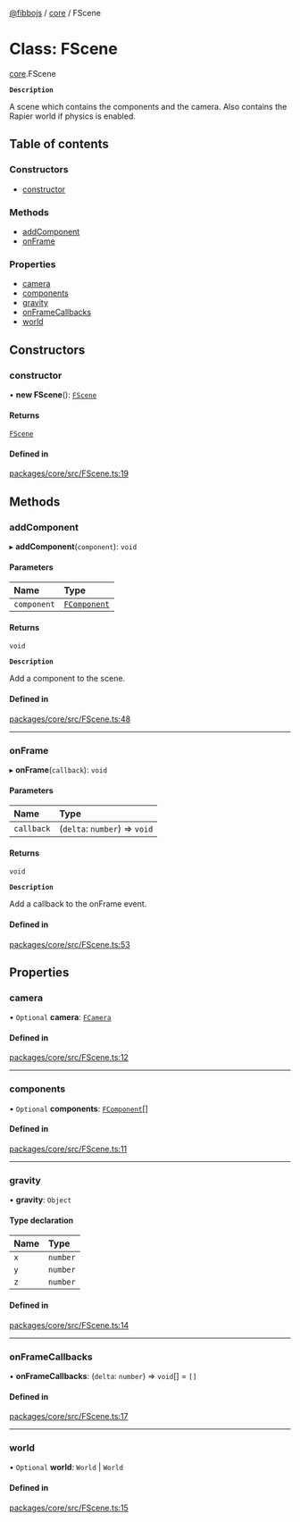 [@fibbojs](/api/index)  / [core](/api/modules/core_src) / FScene

# Class: FScene

[core](/api/modules/core_src).FScene

**`Description`**

A scene which contains the components and the camera.
Also contains the Rapier world if physics is enabled.

## Table of contents

### Constructors

- [constructor](core_src.FScene.md#constructor)

### Methods

- [addComponent](core_src.FScene.md#addcomponent)
- [onFrame](core_src.FScene.md#onframe)

### Properties

- [camera](core_src.FScene.md#camera)
- [components](core_src.FScene.md#components)
- [gravity](core_src.FScene.md#gravity)
- [onFrameCallbacks](core_src.FScene.md#onframecallbacks)
- [world](core_src.FScene.md#world)

## Constructors

### constructor

• **new FScene**(): [`FScene`](core_src.FScene.md)

#### Returns

[`FScene`](core_src.FScene.md)

#### Defined in

[packages/core/src/FScene.ts:19](https://github.com/fibbojs/fibbo/blob/b3efc33731eef5a3996c7b1f098740f83fa3ec10/packages/core/src/FScene.ts#L19)

## Methods

### addComponent

▸ **addComponent**(`component`): `void`

#### Parameters

| Name | Type |
| :------ | :------ |
| `component` | [`FComponent`](core_src.FComponent.md) |

#### Returns

`void`

**`Description`**

Add a component to the scene.

#### Defined in

[packages/core/src/FScene.ts:48](https://github.com/fibbojs/fibbo/blob/b3efc33731eef5a3996c7b1f098740f83fa3ec10/packages/core/src/FScene.ts#L48)

___

### onFrame

▸ **onFrame**(`callback`): `void`

#### Parameters

| Name | Type |
| :------ | :------ |
| `callback` | (`delta`: `number`) => `void` |

#### Returns

`void`

**`Description`**

Add a callback to the onFrame event.

#### Defined in

[packages/core/src/FScene.ts:53](https://github.com/fibbojs/fibbo/blob/b3efc33731eef5a3996c7b1f098740f83fa3ec10/packages/core/src/FScene.ts#L53)

## Properties

### camera

• `Optional` **camera**: [`FCamera`](core_src.FCamera.md)

#### Defined in

[packages/core/src/FScene.ts:12](https://github.com/fibbojs/fibbo/blob/b3efc33731eef5a3996c7b1f098740f83fa3ec10/packages/core/src/FScene.ts#L12)

___

### components

• `Optional` **components**: [`FComponent`](core_src.FComponent.md)[]

#### Defined in

[packages/core/src/FScene.ts:11](https://github.com/fibbojs/fibbo/blob/b3efc33731eef5a3996c7b1f098740f83fa3ec10/packages/core/src/FScene.ts#L11)

___

### gravity

• **gravity**: `Object`

#### Type declaration

| Name | Type |
| :------ | :------ |
| `x` | `number` |
| `y` | `number` |
| `z` | `number` |

#### Defined in

[packages/core/src/FScene.ts:14](https://github.com/fibbojs/fibbo/blob/b3efc33731eef5a3996c7b1f098740f83fa3ec10/packages/core/src/FScene.ts#L14)

___

### onFrameCallbacks

• **onFrameCallbacks**: (`delta`: `number`) => `void`[] = `[]`

#### Defined in

[packages/core/src/FScene.ts:17](https://github.com/fibbojs/fibbo/blob/b3efc33731eef5a3996c7b1f098740f83fa3ec10/packages/core/src/FScene.ts#L17)

___

### world

• `Optional` **world**: `World` \| `World`

#### Defined in

[packages/core/src/FScene.ts:15](https://github.com/fibbojs/fibbo/blob/b3efc33731eef5a3996c7b1f098740f83fa3ec10/packages/core/src/FScene.ts#L15)
